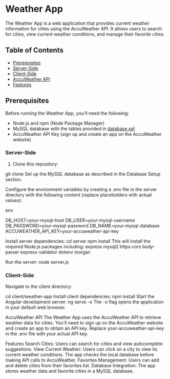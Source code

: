 # Weather App

The Weather App is a web application that provides current weather information for cities using the AccuWeather API. It allows users to search for cities, view current weather conditions, and manage their favorite cities.

## Table of Contents

- [Prerequisites](#prerequisites)
- [Server-Side](#server-side)
- [Client-Side](#client-side)
- [AccuWeather API](#accuweather-api)
- [Features](#features)


## Prerequisites

Before running the Weather App, you'll need the following:

- Node.js and npm (Node Package Manager)
- MySQL database with the tables provided in [database.sql](database.sql)
- AccuWeather API Key (sign up and create an app on the AccuWeather website)


### Server-Side
1. Clone this repository:

git clone <repository-url>
Set up the MySQL database as described in the Database Setup section.

Configure the environment variables by creating a .env file in the server directory with the following content (replace placeholders with actual values):

env

DB_HOST=your-mysql-host
DB_USER=your-mysql-username
DB_PASSWORD=your-mysql-password
DB_NAME=your-mysql-database
ACCUWEATHER_API_KEY=your-accuweather-api-key


Install server dependencies:
cd server
npm install
This will install the required Node.js packages including:
express
mysql2
https
cors
body-parser
express-validator
dotenv
morgan

Run the server:
node server.js


### Client-Side
Navigate to the client directory:


cd client/weather-app
Install client dependencies:
npm install
Start the Angular development server:
ng serve -o
The -o flag opens the application in your default web browser.

AccuWeather API
The Weather App uses the AccuWeather API to retrieve weather data for cities. You'll need to sign up on the AccuWeather website and create an app to obtain an API key. Replace your-accuweather-api-key in the .env file with your actual API key.

Features
Search Cities: Users can search for cities and view autocomplete suggestions.
View Current Weather: Users can click on a city to view its current weather conditions. The app checks the local database before making API calls to AccuWeather.
Favorites Management: Users can add and delete cities from their favorites list.
Database Integration: The app stores weather data and favorite cities in a MySQL database.